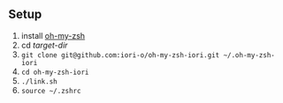 ## Setup
1. install [oh-my-zsh](https://github.com/robbyrussell/oh-my-zsh)
2. cd *target-dir*
3. `git clone git@github.com:iori-o/oh-my-zsh-iori.git ~/.oh-my-zsh-iori` 
4. `cd oh-my-zsh-iori`
5. `./link.sh`
6. `source ~/.zshrc`
